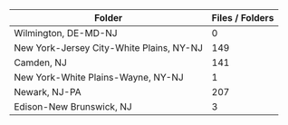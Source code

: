| Folder                                   |   Files / Folders |
|------------------------------------------|-------------------|
| Wilmington, DE-MD-NJ                     |                 0 |
| New York-Jersey City-White Plains, NY-NJ |               149 |
| Camden, NJ                               |               141 |
| New York-White Plains-Wayne, NY-NJ       |                 1 |
| Newark, NJ-PA                            |               207 |
| Edison-New Brunswick, NJ                 |                 3 |